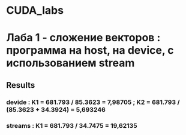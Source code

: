 # CUDA_labs

# Лаба 1 - сложение векторов : программа на host, на device, с использованием stream

## Results 
### devide  :  K1 = 681.793 / 85.3623 = 7,98705    ;    K2 = 681.793 / (85.3623 + 34.3924) = 5,693246
### streams :  K1 = 681.793 / 34.7475 = 19,62135
